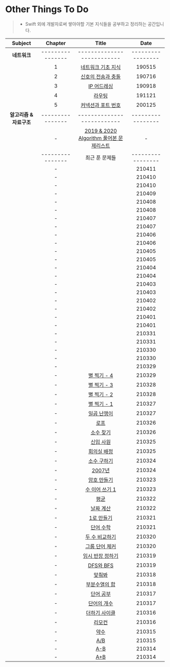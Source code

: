 # Other Things To Do
> - Swift 외에 개발자로써 쌓아야할 기본 지식들을 공부하고 정리하는 공간입니다.

| Subject | Chapter | Title | Date |
| :---: | :---: | :---: | :---: |
| **네트워크** | ---------------- | -------------------------- | ----------------- |
| | 1 | [네트워크 기초 지식](https://github.com/wargi/Etc/blob/master/Network/Chapter1.md) | 190515 |
| | 2 | [신호의 전송과 충돌](https://github.com/wargi/Etc/blob/master/Network/Chapter2.md) | 190716 |
| | 3 | [IP 어드레싱](https://github.com/wargi/Etc/blob/master/Network/Chapter3.md) | 190918 |
| | 4 | [라우팅](https://github.com/wargi/Etc/blob/master/Network/Chapter4.md) | 191121 |
| | 5 | [커넥션과 포트 번호](https://github.com/wargi/Etc/blob/master/Network/Chapter5.md) | 200125 |
| **알고리즘 & 자료구조** | ---------------- | -------------------------- | ----------------- |
| | - | [2019 & 2020 Algorithm 풀어본 문제리스트](https://github.com/wargi/Etc/blob/master/1920_README.md) | - |
|  | ---------------- | 최근 푼 문제들 | ----------------- |
| | - | [](https://github.com/wargi/Other-Things-To-Do/blob/master/Algorithm/2021/100/Question56.md) | 210411 |
| | - | [](https://github.com/wargi/Other-Things-To-Do/blob/master/Algorithm/2021/100/Question55.md) | 210410 |
| | - | [](https://github.com/wargi/Other-Things-To-Do/blob/master/Algorithm/2021/100/Question54.md) | 210410 |
| | - | [](https://github.com/wargi/Other-Things-To-Do/blob/master/Algorithm/2021/100/Question53.md) | 210409 |
| | - | [](https://github.com/wargi/Other-Things-To-Do/blob/master/Algorithm/2021/100/Question52.md) | 210408 |
| | - | [](https://github.com/wargi/Other-Things-To-Do/blob/master/Algorithm/2021/100/Question51.md) | 210408 |
| | - | [](https://github.com/wargi/Other-Things-To-Do/blob/master/Algorithm/2021/100/Question50.md) | 210407 |
| | - | [](https://github.com/wargi/Other-Things-To-Do/blob/master/Algorithm/2021/100/Question49.md) | 210407 |
| | - | [](https://github.com/wargi/Other-Things-To-Do/blob/master/Algorithm/2021/100/Question48.md) | 210406 |
| | - | [](https://github.com/wargi/Other-Things-To-Do/blob/master/Algorithm/2021/100/Question47.md) | 210406 |
| | - | [](https://github.com/wargi/Other-Things-To-Do/blob/master/Algorithm/2021/100/Question46.md) | 210405 |
| | - | [](https://github.com/wargi/Other-Things-To-Do/blob/master/Algorithm/2021/100/Question45.md) | 210405 |
| | - | [](https://github.com/wargi/Other-Things-To-Do/blob/master/Algorithm/2021/100/Question44.md) | 210404 |
| | - | [](https://github.com/wargi/Other-Things-To-Do/blob/master/Algorithm/2021/100/Question43.md) | 210404 |
| | - | [](https://github.com/wargi/Other-Things-To-Do/blob/master/Algorithm/2021/100/Question42.md) | 210403 |
| | - | [](https://github.com/wargi/Other-Things-To-Do/blob/master/Algorithm/2021/100/Question41.md) | 210403 |
| | - | [](https://github.com/wargi/Other-Things-To-Do/blob/master/Algorithm/2021/100/Question40.md) | 210402 |
| | - | [](https://github.com/wargi/Other-Things-To-Do/blob/master/Algorithm/2021/100/Question39.md) | 210402 |
| | - | [](https://github.com/wargi/Other-Things-To-Do/blob/master/Algorithm/2021/100/Question38.md) | 210401 |
| | - | [](https://github.com/wargi/Other-Things-To-Do/blob/master/Algorithm/2021/100/Question37.md) | 210401 |
| | - | [](https://github.com/wargi/Other-Things-To-Do/blob/master/Algorithm/2021/100/Question36.md) | 210331 |
| | - | [](https://github.com/wargi/Other-Things-To-Do/blob/master/Algorithm/2021/100/Question35.md) | 210331 |
| | - | [](https://github.com/wargi/Other-Things-To-Do/blob/master/Algorithm/2021/100/Question34.md) | 210330 |
| | - | [](https://github.com/wargi/Other-Things-To-Do/blob/master/Algorithm/2021/100/Question33.md) | 210330 |
| | - | [](https://github.com/wargi/Other-Things-To-Do/blob/master/Algorithm/2021/100/Question32.md) | 210329 |
| | - | [별 찍기 - 4](https://github.com/wargi/Other-Things-To-Do/blob/master/Algorithm/2021/100/Question31.md) | 210329 |
| | - | [별 찍기 - 3](https://github.com/wargi/Other-Things-To-Do/blob/master/Algorithm/2021/100/Question30.md) | 210328 |
| | - | [별 찍기 - 2](https://github.com/wargi/Other-Things-To-Do/blob/master/Algorithm/2021/100/Question29.md) | 210328 |
| | - | [별 찍기 - 1](https://github.com/wargi/Other-Things-To-Do/blob/master/Algorithm/2021/100/Question28.md) | 210327 |
| | - | [일곱 난쟁이](https://github.com/wargi/Other-Things-To-Do/blob/master/Algorithm/2021/100/Question27.md) | 210327 |
| | - | [로프](https://github.com/wargi/Other-Things-To-Do/blob/master/Algorithm/2021/100/Question26.md) | 210326 |
| | - | [소수 찾기](https://github.com/wargi/Other-Things-To-Do/blob/master/Algorithm/2021/100/Question25.md) | 210326 |
| | - | [신입 사원](https://github.com/wargi/Other-Things-To-Do/blob/master/Algorithm/2021/100/Question24.md) | 210325 |
| | - | [회의실 배정](https://github.com/wargi/Other-Things-To-Do/blob/master/Algorithm/2021/100/Question23.md) | 210325 |
| | - | [소수 구하기](https://github.com/wargi/Other-Things-To-Do/blob/master/Algorithm/2021/100/Question22.md) | 210324 |
| | - | [2007년](https://github.com/wargi/Other-Things-To-Do/blob/master/Algorithm/2021/100/Question21.md) | 210324 |
| | - | [암호 만들기](https://github.com/wargi/Other-Things-To-Do/blob/master/Algorithm/2021/100/Question20.md) | 210323 |
| | - | [수 이어 쓰기 1](https://github.com/wargi/Other-Things-To-Do/blob/master/Algorithm/2021/100/Question19.md) | 210323 |
| | - | [평균](https://github.com/wargi/Other-Things-To-Do/blob/master/Algorithm/2021/100/Question18.md) | 210322 |
| | - | [날짜 계산](https://github.com/wargi/Other-Things-To-Do/blob/master/Algorithm/2021/100/Question17.md) | 210322 |
| | - | [1로 만들기](https://github.com/wargi/Other-Things-To-Do/blob/master/Algorithm/2021/100/Question16.md) | 210321 |
| | - | [단어 수학](https://github.com/wargi/Other-Things-To-Do/blob/master/Algorithm/2021/100/Question15.md) | 210321 |
| | - | [두 수 비교하기](https://github.com/wargi/Other-Things-To-Do/blob/master/Algorithm/2021/100/Question14.md) | 210320 |
| | - | [그룹 단어 체커](https://github.com/wargi/Other-Things-To-Do/blob/master/Algorithm/2021/100/Question13.md) | 210320 |
| | - | [임시 반장 정하기](https://github.com/wargi/Other-Things-To-Do/blob/master/Algorithm/2021/100/Question12.md) | 210319 |
| | - | [DFS와 BFS](https://github.com/wargi/Other-Things-To-Do/blob/master/Algorithm/2021/100/Question11.md) | 210319 |
| | - | [맞춰봐](https://github.com/wargi/Other-Things-To-Do/blob/master/Algorithm/2021/100/Question10.md) | 210318 |
| | - | [부분수열의 합](https://github.com/wargi/Other-Things-To-Do/blob/master/Algorithm/2021/100/Question09.md) | 210318 |
| | - | [단어 공부](https://github.com/wargi/Other-Things-To-Do/blob/master/Algorithm/2021/100/Question08.md) | 210317 |
| | - | [단어의 개수](https://github.com/wargi/Other-Things-To-Do/blob/master/Algorithm/2021/100/Question07.md) | 210317 |
| | - | [더하기 사이클](https://github.com/wargi/Other-Things-To-Do/blob/master/Algorithm/2021/100/Question06.md) | 210316 |
| | - | [리모컨](https://github.com/wargi/Other-Things-To-Do/blob/master/Algorithm/2021/100/Question05.md) | 210316 |
| | - | [약수](https://github.com/wargi/Other-Things-To-Do/blob/master/Algorithm/2021/100/Question04.md) | 210315 |
| | - | [A/B](https://github.com/wargi/Other-Things-To-Do/blob/master/Algorithm/2021/100/Question03.md) | 210315 |
| | - | [A-B](https://github.com/wargi/Other-Things-To-Do/blob/master/Algorithm/2021/100/Question02.md) | 210314 |
| | - | [A+B](https://github.com/wargi/Other-Things-To-Do/blob/master/Algorithm/2021/100/Question01.md) | 210314 |

